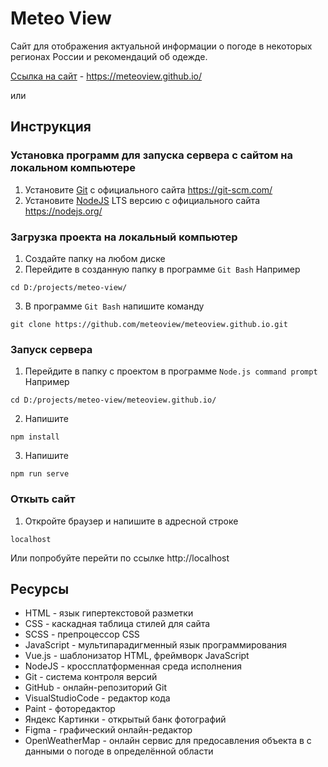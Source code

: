 # Meteo View
Сайт для отображения актуальной информации о погоде в некоторых регионах России и рекомендаций об одежде.

[Ссылка на сайт](https://meteoview.github.io/) - https://meteoview.github.io/

или

## Инструкция

### Установка программ для запуска сервера с сайтом на локальном компьютере
1. Установите [Git](https://git-scm.com/) с официального сайта https://git-scm.com/
2. Установите [NodeJS](https://nodejs.org/) LTS версию с официального сайта https://nodejs.org/

### Загрузка проекта на локальный компьютер
1. Создайте папку на любом диске
2. Перейдите в созданную папку в программе `Git Bash`
Например
```git
cd D:/projects/meteo-view/
```
3. В программе `Git Bash` напишите команду
```git
git clone https://github.com/meteoview/meteoview.github.io.git
```

### Запуск сервера
1. Перейдите в папку с проектом в программе `Node.js command prompt`
Например
```npm
cd D:/projects/meteo-view/meteoview.github.io/
```
2. Напишите
```npm
npm install
```
3. Напишите

```npm
npm run serve
```

### Откыть сайт
1. Откройте браузер и напишите в адресной строке
```
localhost
```
Или попробуйте перейти по ссылке http://localhost

## Ресурсы

- HTML - язык гипертекстовой разметки
- CSS - каскадная таблица стилей для сайта
- SCSS - препроцессор CSS
- JavaScript - мультипарадигменный язык программирования
- Vue.js - шаблонизатор HTML, фреймворк JavaScript
- NodeJS - кроссплатформенная среда исполнения
- Git - cистема контроля версий
- GitHub - онлайн-репозиторий Git
- VisualStudioCode - редактор кода
- Paint - фоторедактор
- Яндекс Картинки - открытый банк фотографий
- Figma - графический онлайн-редактор
- OpenWeatherMap - онлайн сервис для предосавления объекта в с данными о погоде в определённой области